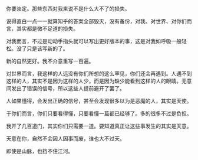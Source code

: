 你要淡定。那些东西对我来说不是什么大不了的损失。

说得直白一点一一就算知乎的答案全部毁灭，没有备份，对我、对世界、对你们而言，其实都是微不足道的损失。

对我而言，不过是动动手指头就可以写出更好版本的事，这是对我如呼吸一般轻松。没了只是该写新的了。

新的自然更好。我不介意重写一百遍。

对世界而言，我这样的人远没有你们所想的这么罕见，你们还会再遇到。人遇不到这样的人，其实不是因为这样的人少，而是因为缺少能看到这样的人的眼睛。无意间发出了错误的信号，所以这些人提前避开了罢了。

人如果懂得，会发出正确的信号，甚至会发现很多以为是恶魔的人，其实是天使。

于你们而言，你们只要看得懂，只要看懂一篇都已经够了。多的很多不过是负担。

我开了几百道门，其实你们只需要一道。要知道真正让这些事发生的其实是天意。

天意在你，自然不会因人因事而废，谁也大不过天。

即使是山脉，也挡不住江河。